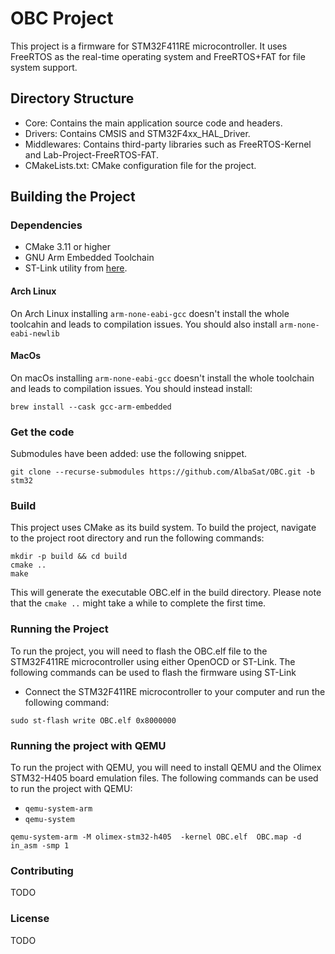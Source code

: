 # OBC Project

This project is a firmware for STM32F411RE microcontroller. It uses FreeRTOS as the real-time operating system and
FreeRTOS+FAT for file system support.

## Directory Structure

- Core: Contains the main application source code and headers.
- Drivers: Contains CMSIS and STM32F4xx_HAL_Driver.
- Middlewares: Contains third-party libraries such as FreeRTOS-Kernel and Lab-Project-FreeRTOS-FAT.
- CMakeLists.txt: CMake configuration file for the project.

## Building the Project

### Dependencies

- CMake 3.11 or higher
- GNU Arm Embedded Toolchain
- ST-Link utility from [here](https://github.com/stlink-org/stlink).

#### Arch Linux

On Arch Linux installing `arm-none-eabi-gcc` doesn't install the whole toolcahin and leads to compilation issues.
You should also install `arm-none-eabi-newlib`

#### MacOs

On macOs installing `arm-none-eabi-gcc` doesn't install the whole toolchain and leads to compilation issues.
You should instead install:

```shell
brew install --cask gcc-arm-embedded
```

### Get the code

Submodules have been added: use the following snippet.

```shell
git clone --recurse-submodules https://github.com/AlbaSat/OBC.git -b stm32
```

### Build

This project uses CMake as its build system. To build the project, navigate to the project root directory and run the
following commands:

```shell
mkdir -p build && cd build
cmake ..
make
```

This will generate the executable OBC.elf in the build directory.
Please note that the `cmake ..` might take a while to complete the first time.

### Running the Project

To run the project, you will need to flash the OBC.elf file to the STM32F411RE microcontroller using either OpenOCD or
ST-Link. The following commands can be used to flash the firmware using ST-Link

- Connect the STM32F411RE microcontroller to your computer and run the following command:

```shell
sudo st-flash write OBC.elf 0x8000000
```

### Running the project with QEMU

To run the project with QEMU, you will need to install QEMU and the Olimex STM32-H405 board emulation files. The
following commands can be used to run the project with QEMU:

- `qemu-system-arm`
- `qemu-system`

```shell
qemu-system-arm -M olimex-stm32-h405  -kernel OBC.elf  OBC.map -d in_asm -smp 1
```

### Contributing

TODO

### License

TODO
